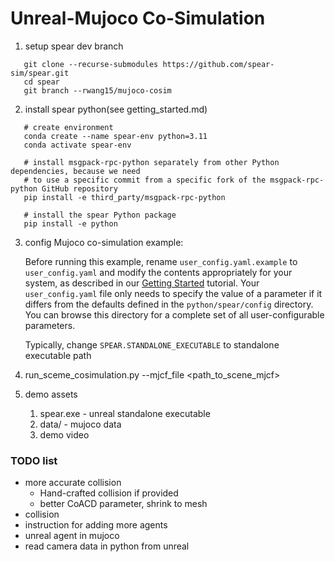 # Unreal-Mujoco Co-Simulation

1. setup spear dev branch

```
   git clone --recurse-submodules https://github.com/spear-sim/spear.git
   cd spear 
   git branch --rwang15/mujoco-cosim
```

2. install spear python(see getting_started.md)

```console
   # create environment
   conda create --name spear-env python=3.11
   conda activate spear-env

   # install msgpack-rpc-python separately from other Python dependencies, because we need
   # to use a specific commit from a specific fork of the msgpack-rpc-python GitHub repository
   pip install -e third_party/msgpack-rpc-python

   # install the spear Python package
   pip install -e python
```

3. config Mujoco co-simulation example:

   Before running this example, rename `user_config.yaml.example` to `user_config.yaml` and modify the contents
   appropriately for your system, as described in our [Getting Started](../../docs/getting_started.md) tutorial.
   Your `user_config.yaml` file only needs to specify the value of a parameter if it differs from the defaults defined
   in the `python/spear/config` directory. You can browse this directory for a complete set of all user-configurable
   parameters.

   Typically, change `SPEAR.STANDALONE_EXECUTABLE` to standalone executable path

4. run_sceme_cosimulation.py --mjcf_file <path_to_scene_mjcf>

5. demo assets
    1. spear.exe - unreal standalone executable
    2. data/ - mujoco data
    3. demo video

### TODO list

* more accurate collision
    * Hand-crafted collision if provided
    * better CoACD parameter, shrink to mesh
* collision
* instruction for adding more agents
* unreal agent in mujoco
* read camera data in python from unreal
